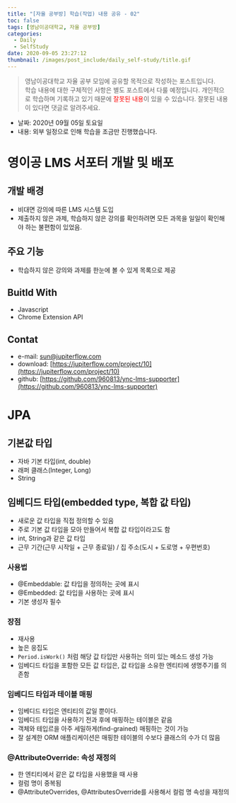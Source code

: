 ```yaml
---
title: "[자율 공부방] 학습(작업) 내용 공유 - 02"
toc: false
tags: [영남이공대학교, 자율 공부방]
categories:
  - Daily
  - SelfStudy
date: 2020-09-05 23:27:12
thumbnail: /images/post_include/daily_self-study/title.gif
---
```

> 영남이공대학교 자율 공부 모임에 공유할 목적으로 작성하는 포스트입니다.  
> 학습 내용에 대한 구체적인 사항은 별도 포스트에서 다룰 예정입니다.
> 개인적으로 학습하며 기록하고 있기 때문에 <font color='red'>잘못된 내용</font>이 있을 수 있습니다. 잘못된 내용이 있다면 댓글로 알려주세요.  

* 날짜: 2020년 09월 05일 토요일
* 내용: 외부 일정으로 인해 학습을 조금만 진행했습니다.

# 영이공 LMS 서포터 개발 및 배포
## 개발 배경
* 비대면 강의에 따른 LMS 시스템 도입
* 제출하지 않은 과제, 학습하지 않은 강의를 확인하려면 모든 과목을 일일이 확인해야 하는 불편함이 있었음.

## 주요 기능
* 학습하지 않은 강의와 과제를 한눈에 볼 수 있게 목록으로 제공

## Buitld With
* Javascript
* Chrome Extension API

## Contat
* e-mail: sun@jupiterflow.com
* download: [https://jupiterflow.com/project/10](https://jupiterflow.com/project/10)
* github: [https://github.com/960813/ync-lms-supporter](https://github.com/960813/ync-lms-supporter)

# JPA
## 기본값 타입
* 자바 기본 타입(int, double)
* 래퍼 클래스(Integer, Long)
* String

## 임베디드 타입(embedded type, 복합 값 타입)
* 새로운 값 타입을 직접 정의할 수 있음
* 주로 기본 값 타입을 모아 만들어서 복합 값 타입이라고도 함
* int, String과 같은 값 타입
* 근무 기간(근무 시작일 + 근무 종료일) / 집 주소(도시 + 도로명 + 우편번호)

### 사용법
* @Embeddable: 값 타입을 정의하는 곳에 표시
* @Embedded: 값 타입을 사용하는 곳에 표시
* 기본 생성자 필수

### 장점
* 재사용
* 높은 응집도
* `Period.isWork()` 처럼 해당 값 타입만 사용하는 의미 있는 메소드 생성 가능
* 임베디드 타입을 포함한 모든 값 타입은, 값 타입을 소유한 엔티티에 생명주기를 의존함

### 임베디드 타입과 테이블 매핑
* 임베디드 타입은 엔티티의 값일 뿐이다.
* 임베디드 타입을 사용하기 전과 후에 매핑하는 테이블은 같음
* 객체와 테입르을 아주 세밀하게(find-grained) 매핑하는 것이 가능
* 잘 설계한 ORM 애플리케이션은 매핑한 테이블의 수보다 클래스의 수가 더 많음

### @AttributeOverride: 속성 재정의
* 한 엔티티에서 같은 값 타입을 사용했을 때 사용
* 컬럼 명이 중복됨
* @AttributeOverrides, @AttributesOverride를 사용해서 컬럼 명 속성을 재정의
